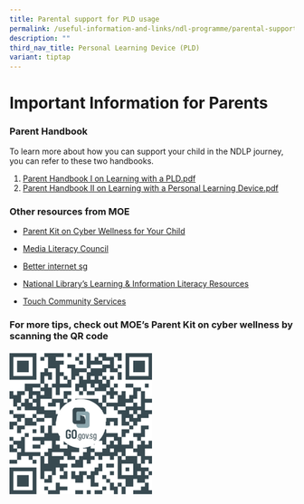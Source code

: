```yaml
---
title: Parental support for PLD usage
permalink: /useful-information-and-links/ndl-programme/parental-support-for-pld-usage/
description: ""
third_nav_title: Personal Learning Device (PLD)
variant: tiptap
---
```

# **Important Information for Parents**

### Parent Handbook

To learn more about how you can support your child in the NDLP journey, you can refer to these two handbooks.  
1. [Parent Handbook I on Learning with a PLD.pdf](/files/Parent%20Handbook%20I%20on%20Learning%20with%20a%20PLD.pdf)  
2. [Parent Handbook II on Learning with a Personal Learning Device.pdf](/files/Parent%20Handbook%20II%20on%20Learning%20with%20a%20Personal%20Learning%20Device.pdf)  

### Other resources from MOE


*   [Parent Kit on Cyber Wellness for Your Child](https://go.gov.sg/moe-cyber-wellness)

*   [Media Literacy Council](https://www.moe.gov.sg/programmes/cyber-wellness/)&nbsp;

*   [Better internet sg](https://go.gov.sg/better-internet-sg)

*   [National Library’s Learning &amp; Information Literacy Resources](https://sure.nlb.gov.sg/)

*   [Touch Community Services](https://help123.sg/)

### For more tips, check out MOE’s Parent Kit&nbsp;on cyber wellness by scanning the QR code

<img src="/images/MOE%20Parents%20Kit.png" style="width:50%">